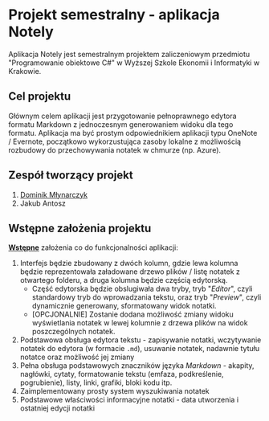 # Projekt semestralny - aplikacja Notely

Aplikacja Notely jest semestralnym projektem zaliczeniowym przedmiotu "Programowanie obiektowe C#" w Wyższej Szkole Ekonomii i Informatyki w Krakowie.

## Cel projektu

Głównym celem aplikacji jest przygotowanie pełnoprawnego edytora formatu Markdown z jednoczesnym generowaniem widoku dla tego formatu. Aplikacja ma być prostym odpowiednikiem aplikacji typu OneNote / Evernote, początkowo wykorzustująca zasoby lokalne z możliwością rozbudowy do przechowywania notatek w chmurze (np. Azure).

## Zespół tworzący projekt

1. [Dominik Młynarczyk](https://github.com/dominikmlynarczyk)
2. Jakub Antosz

## Wstępne założenia projektu

<u>**Wstępne**</u> założenia co do funkcjonalności aplikacji:

1. Interfejs będzie zbudowany z dwóch kolumn, gdzie lewa kolumna będzie reprezentowała załadowane drzewo plików / listę notatek z otwartego folderu, a druga kolumna będzie częścią edytorską.
   - Część edytorska będzie obslugiwała dwa tryby, tryb "_Editor_", czyli standardowy tryb do wprowadzania tekstu, oraz tryb "_Preview_", czyli dynamicznie generowany, sformatowany widok notatki.
   - [OPCJONALNIE] Zostanie dodana możliwość zmiany widoku wyświetlania notatek w lewej kolumnie z drzewa plików na widok poszczególnych notatek.
2. Podstawowa obsługa edytora tekstu - zapisywanie notatki, wczytywanie notatek do edytora (w formacie `.md`), usuwanie notatek, nadawnie tytułu notatce oraz możliwość jej zmiany
3. Pełna obsługa podstawowych znaczników języka _Markdown_ - akapity, nagłówki, cytaty, formatowanie tekstu (emfaza, podkreślenie, pogrubienie), listy, linki, grafiki, bloki kodu itp.
4. Zaimplementowany prosty system wyszukiwania notatek
5. Podstawowe właściwości informacyjne notatki - data utworzenia i ostatniej edycji notatki
